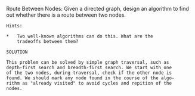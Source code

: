Route Between Nodes: Given a directed graph, design an algorithm to
find out whether there is a route between two nodes.

    Hints:

    *   Two well-known algorithms can do this. What are the
        tradeoffs between them?

    SOLUTION

    This problem can be solved by simple graph traversal, such as
    depth-first search and breadth-first search. We start with one
    of the two nodes, during traversal, check if the other node is
    found. We should mark any node found in the course of the algo-
    rithm as "already visited" to avoid cycles and repition of the
    nodes.

